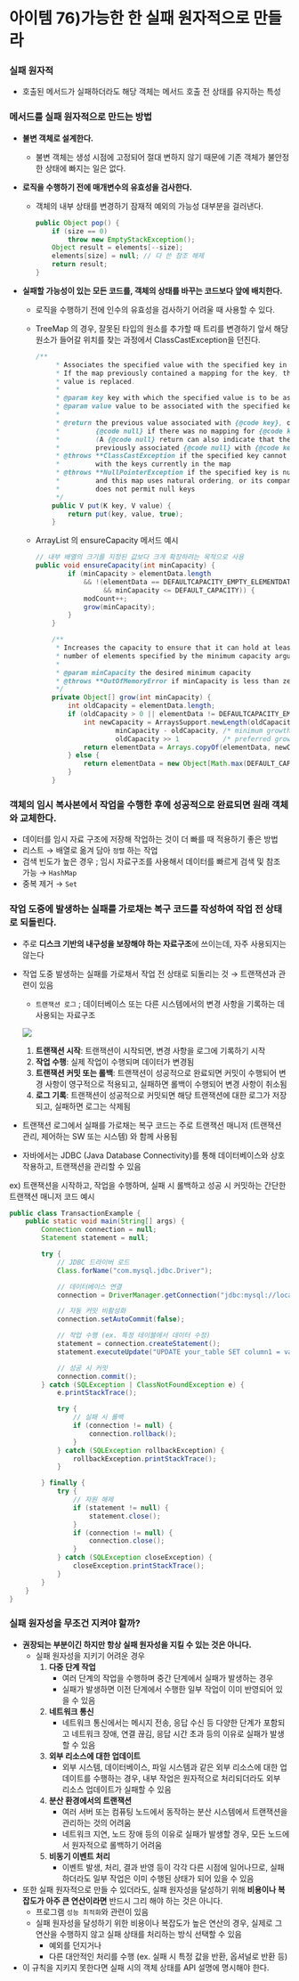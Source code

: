 # 아이템 76)가능한 한 실패 원자적으로 만들라

### **실패 원자적**

- 호출된 메서드가 실패하더라도 해당 객체는 메서드 호출 전 상태를 유지하는 특성

### **메서드를 실패 원자적으로 만드는 방법**

- **불변 객체로 설계한다.**
    - 불변 객체는 생성 시점에 고정되어 절대 변하지 않기 때문에 기존 객체가 불안정한 상태에 빠지는 일은 없다.
- **로직을 수행하기 전에 매개변수의 유효성을 검사한다.**
    - 객체의 내부 상태를 변경하기 잠재적 예외의 가능성 대부분을 걸러낸다.
        
        ```java
        public Object pop() {
            if (size == 0)
                throw new EmptyStackException();
            Object result = elements[--size];
            elements[size] = null; // 다 쓴 참조 해제
            return result;
        }
        ```
        
- **실패할 가능성이 있는 모든 코드를, 객체의 상태를 바꾸는 코드보다 앞에 배치한다.**
    - 로직을 수행하기 전에 인수의 유효성을 검사하기 어려울 때 사용할 수 있다.
    - TreeMap 의 경우, 잘못된 타입의 원소를 추가할 때 트리를 변경하기 앞서 해당 원소가 들어갈 위치를 찾는 과정에서 ClassCastException을 던진다.
        
        ```java
        /**
             * Associates the specified value with the specified key in this map.
             * If the map previously contained a mapping for the key, the old
             * value is replaced.
             *
             * @param key key with which the specified value is to be associated
             * @param value value to be associated with the specified key
             *
             * @return the previous value associated with {@code key}, or
             *         {@code null} if there was no mapping for {@code key}.
             *         (A {@code null} return can also indicate that the map
             *         previously associated {@code null} with {@code key}.)
             * @throws **ClassCastException if the specified key cannot be compared**
             *         with the keys currently in the map
             * @throws **NullPointerException if the specified key is null**
             *         and this map uses natural ordering, or its comparator
             *         does not permit null keys
             */
            public V put(K key, V value) {
                return put(key, value, true);
            }
        ```
        
    - ArrayList 의 ensureCapacity 메서드 예시
        
        ```java
        // 내부 배열의 크기를 지정된 값보다 크게 확장하려는 목적으로 사용
        public void ensureCapacity(int minCapacity) {
                if (minCapacity > elementData.length
                    && !(elementData == DEFAULTCAPACITY_EMPTY_ELEMENTDATA
                         && minCapacity <= DEFAULT_CAPACITY)) {
                    modCount++;
                    grow(minCapacity);
                }
            }
        
            /**
             * Increases the capacity to ensure that it can hold at least the
             * number of elements specified by the minimum capacity argument.
             *
             * @param minCapacity the desired minimum capacity
             * @throws **OutOfMemoryError if minCapacity is less than zero**
             */
            private Object[] grow(int minCapacity) {
                int oldCapacity = elementData.length;
                if (oldCapacity > 0 || elementData != DEFAULTCAPACITY_EMPTY_ELEMENTDATA) {
                    int newCapacity = ArraysSupport.newLength(oldCapacity,
                            minCapacity - oldCapacity, /* minimum growth */
                            oldCapacity >> 1           /* preferred growth */);
                    return elementData = Arrays.copyOf(elementData, newCapacity);
                } else {
                    return elementData = new Object[Math.max(DEFAULT_CAPACITY, minCapacity)];
                }
            }
        ```
        

### **객체의 임시 복사본에서 작업을 수행한 후에 성공적으로 완료되면 원래 객체와 교체한다.**

- 데이터를 임시 자료 구조에 저장해 작업하는 것이 더 빠를 때 적용하기 좋은 방법
- 리스트 → 배열로 옮겨 담아 `정렬` 하는 작업
- 검색 빈도가 높은 경우 ; 임시 자료구조를 사용해서 데이터를 빠르게 검색 및 참조 가능 → `HashMap`
- 중복 제거 → `Set`

### **작업 도중에 발생하는 실패를 가로채는 복구 코드를 작성하여 작업 전 상태로 되돌린다.**

- 주로 **디스크 기반의 내구성을 보장해야 하는 자료구조**에 쓰이는데, 자주 사용되지는 않는다
- 작업 도중 발생하는 실패를 가로채서 작업 전 상태로 되돌리는 것 → 트랜잭션과 관련이 있음
    - `트랜잭션 로그` ; 데이터베이스 또는 다른 시스템에서의 변경 사항을 기록하는 데 사용되는 자료구조
    
    ![](https://www.notion.so/image/https%3A%2F%2Fprod-files-secure.s3.us-west-2.amazonaws.com%2F8c65f92d-6f83-471d-8b8b-2101f652bce7%2Fd7d7b641-1af8-45f4-9f6a-f3e6c93c01c9%2FUntitled.png?table=block&id=8965697a-e054-47cf-b7c5-cf65786e6b96&spaceId=8c65f92d-6f83-471d-8b8b-2101f652bce7&width=2000&userId=edab0db8-cc3f-4181-b4ba-153fc87185e3&cache=v2)
    
    1. **트랜잭션 시작**: 트랜잭션이 시작되면, 변경 사항을 로그에 기록하기 시작
    2. **작업 수행**: 실제 작업이 수행되며 데이터가 변경됨
    3. **트랜잭션 커밋 또는 롤백**: 트랜잭션이 성공적으로 완료되면 커밋이 수행되어 변경 사항이 영구적으로 적용되고, 실패하면 롤백이 수행되어 변경 사항이 취소됨
    4. **로그 기록**: 트랜잭션이 성공적으로 커밋되면 해당 트랜잭션에 대한 로그가 저장되고, 실패하면 로그는 삭제됨
- 트랜잭션 로그에서 실패를 가로채는 복구 코드는 주로 트랜잭션 매니저 (트랜잭션 관리, 제어하는 SW 또는 시스템) 와 함께 사용됨
- 자바에서는 JDBC (Java Database Connectivity)를 통해 데이터베이스와 상호 작용하고, 트랜잭션을 관리할 수 있음

ex) 트랜잭션을 시작하고, 작업을 수행하며, 실패 시 롤백하고 성공 시 커밋하는 간단한 트랜잭션 매니저 코드 예시

```java
public class TransactionExample {
    public static void main(String[] args) {
        Connection connection = null;
        Statement statement = null;

        try {
            // JDBC 드라이버 로드
            Class.forName("com.mysql.jdbc.Driver");

            // 데이터베이스 연결
            connection = DriverManager.getConnection("jdbc:mysql://localhost:3306/your_database", "username", "password");

            // 자동 커밋 비활성화
            connection.setAutoCommit(false);

            // 작업 수행 (ex. 특정 테이블에서 데이터 수정)
            statement = connection.createStatement();
            statement.executeUpdate("UPDATE your_table SET column1 = value1 WHERE column2 = value2");

            // 성공 시 커밋
            connection.commit();
        } catch (SQLException | ClassNotFoundException e) {
            e.printStackTrace();

            try {
                // 실패 시 롤백
                if (connection != null) {
                    connection.rollback();
                }
            } catch (SQLException rollbackException) {
                rollbackException.printStackTrace();
            }

        } finally {
            try {
                // 자원 해제
                if (statement != null) {
                    statement.close();
                }
                if (connection != null) {
                    connection.close();
                }
            } catch (SQLException closeException) {
                closeException.printStackTrace();
            }
        }
    }
}
```

### **실패 원자성을 무조건 지켜야 할까?**

- **권장되는 부분이긴 하지만 항상 실패 원자성을 지킬 수 있는 것은 아니다.**
    - 실패 원자성을 지키기 어려운 경우
        1. **다중 단계 작업** 
            - 여러 단계의 작업을 수행하며 중간 단계에서 실패가 발생하는 경우
            - 실패가 발생하면 이전 단계에서 수행한 일부 작업이 이미 반영되어 있을 수 있음
        2. **네트워크 통신**
            - 네트워크 통신에서는 메시지 전송, 응답 수신 등 다양한 단계가 포함되고 네트워크 장애, 연결 끊김, 응답 시간 초과 등의 이유로 실패가 발생할 수 있음
        3. **외부 리소스에 대한 업데이트**
            - 외부 시스템, 데이터베이스, 파일 시스템과 같은 외부 리소스에 대한 업데이트를 수행하는 경우, 내부 작업은 원자적으로 처리되더라도 외부 리소스 업데이트가 실패할 수 있음
        4. **분산 환경에서의 트랜잭션** 
            - 여러 서버 또는 컴퓨팅 노드에서 동작하는 분산 시스템에서 트랜잭션을 관리하는 것의 어려움
            - 네트워크 지연, 노드 장애 등의 이유로 실패가 발생할 경우, 모든 노드에서 원자적으로 롤백하기 어려움
        5. **비동기 이벤트 처리**
            - 이벤트 발생, 처리, 결과 반영 등이 각각 다른 시점에 일어나므로, 실패하더라도 일부 작업은 이미 수행된 상태가 되어 있을 수 있음
- 또한 실패 원자적으로 만들 수 있더라도, 실패 원자성을 달성하기 위해 **비용이나 복잡도가 아주 큰 연산이라면** 반드시 그리 해야 하는 것은 아니다.
    - 프로그램 `성능 최적화`와 관련이 있음
    - 실패 원자성을 달성하기 위한 비용이나 복잡도가 높은 연산의 경우, 실제로 그 연산을 수행하지 않고 실패 상태를 처리하는 방식 선택할 수 있음
        - 예외를 던지거나
        - 다른 대안적인 처리를 수행 (ex. 실패 시 특정 값을 반환, 옵셔널로 반환 등)
- 이 규칙을 지키지 못한다면 실패 시의 객체 상태를 API 설명에 명시해야 한다.